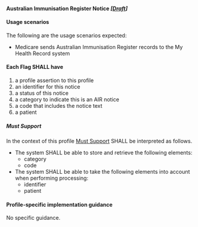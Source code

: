 #### Australian Immunisation Register Notice  *[[Draft](http://hl7.org/fhir/stu3/valueset-publication-status.html)]*

#### Usage scenarios
The following are the usage scenarios expected:
* Medicare sends Australian Immunisation Register records to the My Health Record system

#### **Each Flag SHALL have**
1. a profile assertion to this profile
1. an identifier for this notice
1. a status of this notice
1. a category to indicate this is an AIR notice
1. a code that includes the notice text
1. a patient

#####  **Must Support**
In the context of this profile [Must Support](http://hl7.org/fhir/STU3/conformance-rules.html#mustSupport) SHALL be interpreted as follows.
* The system SHALL be able to store and retrieve the following elements:
   * category
   * code
 * The system SHALL be able to take the following elements into account when performing processing:
    * identifier
    * patient
    
#### **Profile-specific implementation guidance**
No specific guidance.